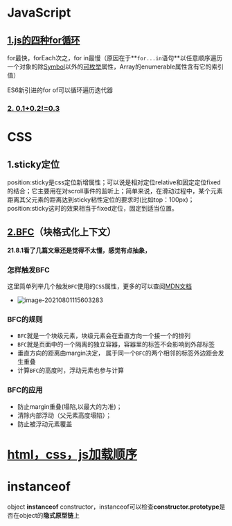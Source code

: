 # JavaScript

## [1.js的四种for循环](https://juejin.cn/post/6844903513336610823)

for最快，forEach次之，for in最慢（原因在于**`for...in`语句**以任意顺序遍历一个对象的除[Symbol](https://developer.mozilla.org/en-US/docs/Web/JavaScript/Reference/Global_Objects/Symbol)以外的[可枚举](https://developer.mozilla.org/zh-CN/docs/Web/JavaScript/Enumerability_and_ownership_of_properties)属性，Array的enumerable属性含有它的索引值）

ES6新引进的for of可以循环遍历迭代器

### [2. 0.1+0.2!=0.3](https://juejin.cn/post/6940405970954616839)

# CSS

## 1.sticky定位

position:sticky是css定位新增属性；可以说是相对定位relative和固定定位fixed的结合；它主要用在对scroll事件的监听上；简单来说，在滑动过程中，某个元素距离其父元素的距离达到sticky粘性定位的要求时(比如top：100px)；position:sticky这时的效果相当于fixed定位，固定到适当位置。

## [2.BFC](https://juejin.cn/post/6950082193632788493)（块格式化上下文）

**21.8.1看了几篇文章还是觉得不太懂，感觉有点抽象，**

### 怎样触发BFC

这里简单列举几个触发`BFC`使用的`CSS`属性，更多的可以查阅[MDN文档](https://developer.mozilla.org/zh-CN/docs/Web/Guide/CSS/Block_formatting_context)

- ![image-20210801115603283](C:\Users\Administrator\AppData\Roaming\Typora\typora-user-images\image-20210801115603283.png)

### BFC的规则

- `BFC`就是一个块级元素，块级元素会在垂直方向一个接一个的排列
- `BFC`就是页面中的一个隔离的独立容器，容器里的标签不会影响到外部标签
- 垂直方向的距离由margin决定， 属于同一个`BFC`的两个相邻的标签外边距会发生重叠
- 计算`BFC`的高度时，浮动元素也参与计算

### BFC的应用

- 防止margin重叠(塌陷,以最大的为准)；
- 清除内部浮动（父元素高度塌陷）；
- 防止被浮动元素覆盖

# [html，css，js加载顺序](https://www.jianshu.com/p/4fa28b30263b)

# instanceof

object **instanceof** constructor，instanceof可以检查**constructor.prototype**是否在object的**隐式原型链**上

